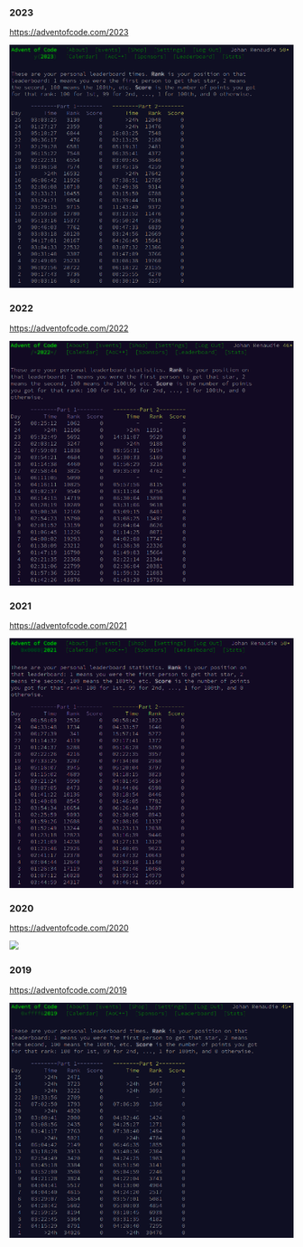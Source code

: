 ### 2023

https://adventofcode.com/2023

![](2023/screenshot.png)

### 2022

https://adventofcode.com/2022

![](2022/screenshot.png)

### 2021

https://adventofcode.com/2021

![](2021/screenshot.png)

### 2020

https://adventofcode.com/2020

![](2020/screenshot.png)

### 2019

https://adventofcode.com/2019

![](2019/screenshot.png)
